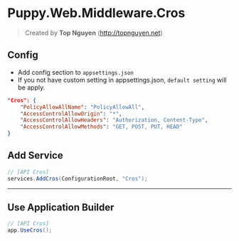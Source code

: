 ﻿# Puppy.Web.Middleware.Cros
> Created by **Top Nguyen** (http://topnguyen.net)

## Config
- Add config section to `appsettings.json`
- If you not have custom setting in appsettings.json, `default setting` will be apply.

```json
"Cros": {
    "PolicyAllowAllName": "PolicyAllowAll",
    "AccessControlAllowOrigin": "*",
    "AccessControlAllowHeaders": "Authorization, Content-Type",
    "AccessControlAllowMethods": "GET, POST, PUT, HEAD"
}
```

## Add Service

```csharp
// [API Cros]
services.AddCros(ConfigurationRoot, "Cros");
```

---

## Use Application Builder

```csharp
// [API Cros]
app.UseCros();
```